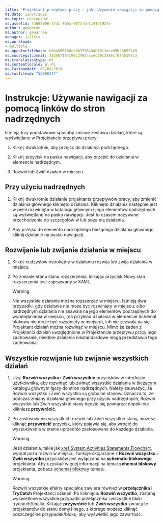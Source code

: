 ```yaml
---
title: 'Projektant przepływu pracy — jak: Używanie nawigacji za pomocą linków do stron nadrzędnych'
ms.date: 11/04/2016
ms.topic: conceptual
ms.assetid: 4a688056-37dc-406a-9071-be2141e192fe
author: gewarren
ms.author: gewarren
manager: jillfra
ms.workload:
- multiple
ms.openlocfilehash: b9b4856188cb08379649ab7611dceb5b26b55149
ms.sourcegitcommit: 21d667104199c2493accec20c2388cf674b195c3
ms.translationtype: MT
ms.contentlocale: pl-PL
ms.lasthandoff: 02/08/2019
ms.locfileid: "55950477"
---
```

# <a name="how-to-use-breadcrumb-navigation"></a>Instrukcje: Używanie nawigacji za pomocą linków do stron nadrzędnych

Istnieją trzy podstawowe sposoby zmianę zestawu działań, które są wyświetlane w Projektancie przepływu pracy:

1.  Kliknij dwukrotnie, aby przejść do działania podrzędnego.

2.  Kliknij przycisk na pasku nawigacji, aby przejść do działania w elemencie nadrzędnym.

3.  Rozwiń lub Zwiń działań w miejscu.

## <a name="using-breadcrumb-navigation"></a>Przy użyciu nadrzędnych

1.  Kliknij dwukrotnie działanie projektanta przepływów pracy, aby zmienić działania głównego kliknięto działania. Kliknięto działania następnie jest w pełni rozwinięta w katalogu głównym i jego elementów nadrzędnych są wyświetlane na pasku nawigacji. Jest to czasem nazywane przechodzenia do szczegółów w lub poza nią działania.

2.  Aby przejść do elementu nadrzędnego bieżącego działania głównego, kliknij działanie na pasku nawigacji.

## <a name="expanding-or-collapsing-an-activity-in-place"></a>Rozwijanie lub zwijanie działania w miejscu

1.  Kliknij cudzysłów ostrokątny w działaniu rozwija lub zwija działania w miejscu.

2.  Po zmianie stanu stanu rozszerzenia, klikając przycisk Nowy stan rozszerzenia jest zapisywany w XAML.

    > [!WARNING]
    > Nie wszystkie działania można rozszerzać w miejscu. Istnieją dwa przypadki, gdy działanie nie może być rozwinięty w miejscu: albo nadrzędnym działania nie zezwala na jego elementów podrzędnych do wyodrębnienia w miejscu, (na przykład działania w elemencie Schemat blokowy nie może być rozwinięty w miejscu), lub nie zezwala na się Projektant działań można rozwinąć w miejscu. Mimo że żaden z Projektanci działań uwzględnione w Projektancie przepływu pracy jego zachowanie, niektóre działania niestandardowe mogą przedstawia tego zachowania.

## <a name="expanding-all-or-collapsing-all-activities"></a>Wszystkie rozwijanie lub zwijanie wszystkich działań

1.  Użyj **Rozwiń wszystko** i **Zwiń wszystkie** przycisków w interfejsie użytkownika, aby rozwinąć lub zwinąć wszystkie działania w bieżącym katalogu głównym łączy do stron nadrzędnych. Należy zauważyć, że Rozwiń wszystko i Zwiń wszystko są globalne stanów. Oznacza to, że podczas zmiany działania głównego przy użyciu nadrzędnych, Rozwiń wszystko lub Zwiń wszystkie stany będzie się powtarzał dopóki nie klikniesz **przywrócić**.

2.  Po zastosowaniu wszystkich rozwiń lub Zwiń wszystkie stany, możesz kliknąć **przywrócić** przycisk, który pojawia się, aby wrócić do wyszukiwania w stanie uprzednio zastosowane do każdego działania.

    > [!WARNING]
    > Jeśli działania, takie jak <xref:System.Activities.Statements.Flowchart>, wybrał poza rozwiń w miejscu, funkcje skojarzone z **Rozwiń wszystko** i **Zwiń wszystko** przycisków jest wyłączona na **schematu blokowego**  projektanta. Aby uzyskać więcej informacji na temat **schemat blokowy** projektanta, zobacz [schemat blokowy](../workflow-designer/flowchart-activity-designer.md) tematu.

    > [!WARNING]
    > Rozwiń wszystkie efekty specjalne zawiera również w **przełącznika** i **TryCatch** Projektanci działań. Po kliknięciu **Rozwiń wszystko**, zostaną wyświetlone wszystkie przypadki przełącznika i wszystkie bloki try/catch/finally. Klikając **przywrócić** lub **Zwiń wszystko** zwraca te projektantów do stanu domyślnego, z którego możesz kliknąć poszczególne przypadek/bloku, aby wyświetlić jego zawartość.